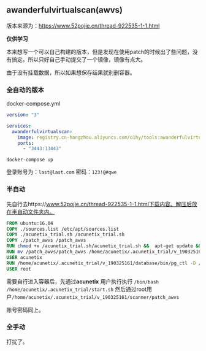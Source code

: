 ## awanderfulvirtualscan(awvs)

版本来源为：https://www.52pojie.cn/thread-922535-1-1.html

**仅供学习**

本来想写一个可以自己构建的版本，但是发现在使用patch的时候出了些问题，没有搞定。所以只好自己手动提交了一个镜像，镜像有点大。

由于没有挂载数据，所以如果想保存结果就别删容器。

### 全自动的版本

docker-compose.yml

```yaml
version: "3"

services:
  awanderfulvirtualscan:
    image: registry.cn-hangzhou.aliyuncs.com/o1hy/tools:awanderfulvirtualscan
    ports:
      - "3443:13443"
```

`docker-compose up`

登录账号为：`last@last.com` 密码：`123!@#qwe`

### 半自动

先自行去https://www.52pojie.cn/thread-922535-1-1.html下载内容。解压后放在半自动文件夹内。

```dockerfile
FROM ubuntu:16.04
COPY ./sources.list /etc/apt/sources.list
COPY ./acunetix_trial.sh /acunetix_trial.sh
COPY ./patch_awvs /patch_awvs
RUN chmod +x /acunetix_trial.sh/acunetix_trial.sh &&  apt-get update && apt-get install -y libxdamage1 libgtk-3-0 libasound2 libnss3 libxss1 sudo bzip2 
RUN mv /patch_awvs/patch_awvs /home/acunetix/.acunetix_trial/v_190325161/scanner/
USER acunetix
RUN /home/acunetix/.acunetix_trial/v_190325161/database/bin/pg_ctl -D /home/acunetix/.acunetix_trial/db -l logfile start
USER root
```

需要自行进入容器后，先通过**acunetix** 用户执行执行 `/bin/bash /home/acunetix/.acunetix_trial/start.sh` 然后通过root用户`/home/acunetix/.acunetix_trial/v_190325161/scanner/patch_awvs` 

账号密码同上。

### 全手动

打扰了。